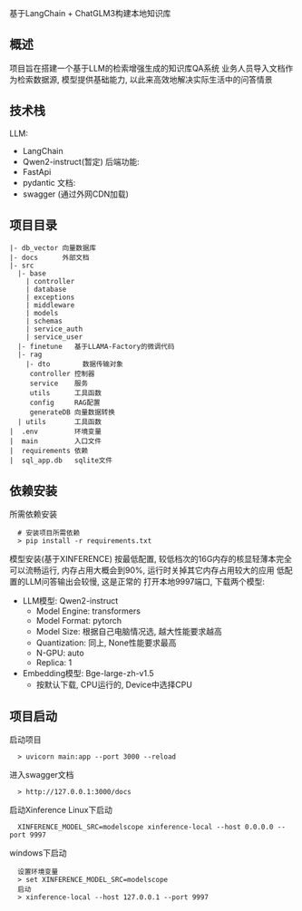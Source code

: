 基于LangChain + ChatGLM3构建本地知识库

## 概述
项目旨在搭建一个基于LLM的检索增强生成的知识库QA系统
业务人员导入文档作为检索数据源, 模型提供基础能力, 以此来高效地解决实际生活中的问答情景

## 技术栈
LLM:
- LangChain
- Qwen2-instruct(暂定)
后端功能:
- FastApi
- pydantic
文档:
- swagger (通过外网CDN加载)

## 项目目录
```
|- db_vector 向量数据库
|- docs      外部文档
|- src
  |- base
    | controller
    | database
    | exceptions
    | middleware
    | models
    | schemas
    | service_auth
    | service_user
  |- finetune   基于LLAMA-Factory的微调代码
  |- rag
    |- dto        数据传输对象
     controller 控制器
     service    服务
     utils      工具函数
     config     RAG配置
     generateDB 向量数据转换
  | utils       工具函数
|  .env         环境变量
|  main         入口文件
|  requirements 依赖
|  sql_app.db   sqlite文件
```
## 依赖安装
所需依赖安装
```
  # 安装项目所需依赖
  > pip install -r requirements.txt
```

模型安装(基于XINFERENCE)
按最低配置, 较低档次的16G内存的核显轻薄本完全可以流畅运行, 内存占用大概会到90%, 运行时关掉其它内存占用较大的应用
低配置的LLM问答输出会较慢, 这是正常的
打开本地9997端口, 下载两个模型:
   - LLM模型: Qwen2-instruct
     - Model Engine: transformers
     - Model Format: pytorch
     - Model Size: 根据自己电脑情况选, 越大性能要求越高
     - Quantization: 同上, None性能要求最高
     - N-GPU: auto
     - Replica: 1
   - Embedding模型: Bge-large-zh-v1.5
     - 按默认下载, CPU运行的, Device中选择CPU

## 项目启动
启动项目
```
  > uvicorn main:app --port 3000 --reload
```

进入swagger文档
```
  > http://127.0.0.1:3000/docs
```

启动Xinference
Linux下启动
```
  XINFERENCE_MODEL_SRC=modelscope xinference-local --host 0.0.0.0 --port 9997
```
windows下启动
```
  设置环境变量
  > set XINFERENCE_MODEL_SRC=modelscope
  启动
  > xinference-local --host 127.0.0.1 --port 9997
```